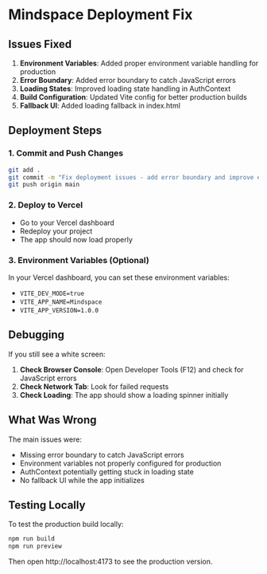 # Mindspace Deployment Fix

## Issues Fixed

1. **Environment Variables**: Added proper environment variable handling for production
2. **Error Boundary**: Added error boundary to catch JavaScript errors
3. **Loading States**: Improved loading state handling in AuthContext
4. **Build Configuration**: Updated Vite config for better production builds
5. **Fallback UI**: Added loading fallback in index.html

## Deployment Steps

### 1. Commit and Push Changes
```bash
git add .
git commit -m "Fix deployment issues - add error boundary and improve env handling"
git push origin main
```

### 2. Deploy to Vercel
- Go to your Vercel dashboard
- Redeploy your project
- The app should now load properly

### 3. Environment Variables (Optional)
In your Vercel dashboard, you can set these environment variables:
- `VITE_DEV_MODE=true`
- `VITE_APP_NAME=Mindspace`
- `VITE_APP_VERSION=1.0.0`

## Debugging

If you still see a white screen:

1. **Check Browser Console**: Open Developer Tools (F12) and check for JavaScript errors
2. **Check Network Tab**: Look for failed requests
3. **Check Loading**: The app should show a loading spinner initially

## What Was Wrong

The main issues were:
- Missing error boundary to catch JavaScript errors
- Environment variables not properly configured for production
- AuthContext potentially getting stuck in loading state
- No fallback UI while the app initializes

## Testing Locally

To test the production build locally:
```bash
npm run build
npm run preview
```

Then open http://localhost:4173 to see the production version.